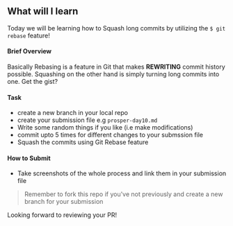 ## What will I learn

Today we will be learning how to Squash long commits by utilizing the `$ git rebase` feature!

#### Brief Overview

Basically Rebasing is a feature in Git that makes **REWRITING** commit history possible. Squashing on
the other hand is simply turning long commits into one. Get the gist?

#### Task

- create a new branch in your local repo
- create your submission file e.g `prosper-day10.md`
- Write some random things if you like (i.e make modifications)
- commit upto 5 times for different changes to your submssion file
- Squash the commits using Git Rebase feature

#### How to Submit

- Take screenshots of the whole process and link them in your submission file

> Remember to fork this repo if you've not previously and create a new branch for your submission

Looking forward to reviewing your PR!